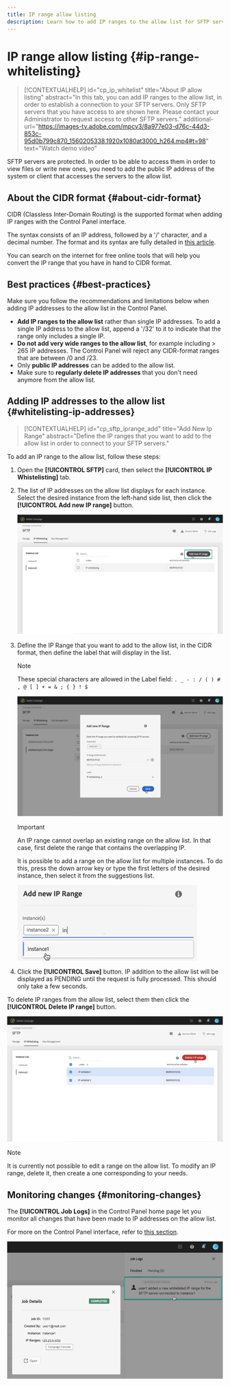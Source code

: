 ```yaml
---
title: IP range allow listing
description: Learn how to add IP ranges to the allow list for SFTP servers access
---
```


# IP range allow listing {#ip-range-whitelisting}

>[!CONTEXTUALHELP]
>id="cp_ip_whitelist"
>title="About IP allow listing"
>abstract="In this tab, you can add IP ranges to the allow list, in order to establish a connection to your SFTP servers. Only SFTP servers that you have access to are shown here. Please contact your Administrator to request access to other SFTP servers."
>additional-url="https://images-tv.adobe.com/mpcv3/8a977e03-d76c-44d3-853c-95d0b799c870_1560205338.1920x1080at3000_h264.mp4#t=98" text="Watch demo video"

SFTP servers are protected. In order to be able to access them in order to view files or write new ones, you need to add the public IP address of the system or client that accesses the servers to the allow list.

## About the CIDR format {#about-cidr-format}

CIDR (Classless Inter-Domain Routing) is the supported format when adding IP ranges with the Control Panel interface.

The syntax consists of an IP address, followed by a '/' character, and a decimal number. The format and its syntax are fully detailed in [this article](https://whatismyipaddress.com/cidr).

You can search on the internet for free online tools that will help you convert the IP range that you have in hand to CIDR format.

## Best practices {#best-practices}

Make sure you follow the recommendations and limitations below when adding IP addresses to the allow list in the Control Panel.

* **Add IP ranges to the allow list** rather than single IP addresses. To add a single IP address to the allow list, append a '/32' to it to indicate that the range only includes a single IP.
* **Do not add very wide ranges to the allow list**, for example including > 265 IP addresses. The Control Panel will reject any CIDR-format ranges that are between /0 and /23.
* Only **public IP addresses** can be added to the allow list.
* Make sure to **regularly delete IP addresses** that you don't need anymore from the allow list.

## Adding IP addresses to the allow list {#whitelisting-ip-addresses}

>[!CONTEXTUALHELP]
>id="cp_sftp_iprange_add"
>title="Add New Ip Range"
>abstract="Define the IP ranges that you want to add to the allow list in order to connect to your SFTP servers."

To add an IP range to the allow list, follow these steps:

1. Open the **[!UICONTROL SFTP]** card, then select the **[!UICONTROL IP Whistelisting]** tab.
1. The list of IP addresses on the allow list displays for each instance. Select the desired instance from the left-hand side list, then click the **[!UICONTROL Add new IP range]** button.

    ![](assets/control_panel_add_range.png)

1. Define the IP Range that you want to add to the allow list, in the CIDR format, then define the label that will display in the list.

    >[!NOTE]
    >
    >These special characters are allowed in the Label field:
    > `. _ - : / ( ) # , @ [ ] + = & ; { } ! $`

    ![](assets/control_panel_add_range2.png)

    >[!IMPORTANT]
    >
    >An IP range cannot overlap an existing range on the allow list. In that case, first delete the range that contains the overlapping IP.
    >
    >It is possible to add a range on the allow list for multiple instances. To do this, press the down arrow key or type the first letters of the desired instance, then select it from the suggestions list.

    ![](assets/control_panel_add_range3.png)

1. Click the **[!UICONTROL Save]** button. IP addition to the allow list will be displayed as PENDING until the request is fully processed. This should only take a few seconds.

To delete IP ranges from the allow list, select them then click the **[!UICONTROL Delete IP range]** button.

![](assets/control_panel_delete_range2.png)

>[!NOTE]
>
>It is currently not possible to edit a range on the allow list. To modify an IP range, delete it, then create a one corresponding to your needs.

## Monitoring changes {#monitoring-changes}

The **[!UICONTROL Job Logs]** in the Control Panel home page let you monitor all changes that have been made to IP addresses on the allow list.

For more on the Control Panel interface, refer to [this section](../../discover/using/discovering-the-interface.md).

![](assets/control_panel_ip_log.png)
